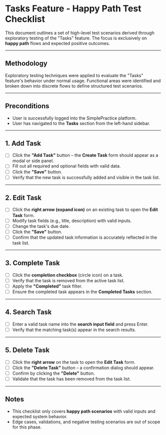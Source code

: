 # Tasks Feature - Happy Path Test Checklist

This document outlines a set of high-level test scenarios derived through exploratory testing of the "Tasks" feature. The focus is exclusively on **happy path** flows and expected positive outcomes.

---

## Methodology

Exploratory testing techniques were applied to evaluate the "Tasks" feature's behavior under normal usage. Functional areas were identified and broken down into discrete flows to define structured test scenarios.

---

## Preconditions

- User is successfully logged into the SimplePractice platform.
- User has navigated to the **Tasks** section from the left-hand sidebar.

---

## 1. Add Task

- [ ] Click the **"Add Task"** button – the **Create Task** form should appear as a modal or side panel.
- [ ] Fill out all required and optional fields with valid data.
- [ ] Click the **"Save"** button.
- [ ] Verify that the new task is successfully added and visible in the task list.

---

## 2. Edit Task

- [ ] Click the **right arrow (expand icon)** on an existing task to open the **Edit Task** form.
- [ ] Modify task fields (e.g., title, description) with valid inputs.
- [ ] Change the task's due date.
- [ ] Click the **"Save"** button.
- [ ] Confirm that the updated task information is accurately reflected in the task list.

---

## 3. Complete Task

- [ ] Click the **completion checkbox** (circle icon) on a task.
- [ ] Verify that the task is removed from the active task list.
- [ ] Apply the **"Completed"** task filter.
- [ ] Ensure the completed task appears in the **Completed Tasks** section.

---

## 4. Search Task

- [ ] Enter a valid task name into the **search input field** and press Enter.
- [ ] Verify that the matching task(s) appear in the search results.

---

## 5. Delete Task

- [ ] Click the **right arrow** on the task to open the **Edit Task** form.
- [ ] Click the **"Delete Task"** button – a confirmation dialog should appear.
- [ ] Confirm by clicking the **"Delete"** button.
- [ ] Validate that the task has been removed from the task list.

---

## Notes

- This checklist only covers **happy path scenarios** with valid inputs and expected system behavior.
- Edge cases, validations, and negative testing scenarios are out of scope for this phase.
